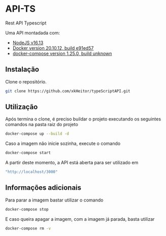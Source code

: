 # API-TS
Rest API Typescript

Uma API montadada com:
* [NodeJS v16.13	          						](https://nodejs.org/en/)
* [Docker version 20.10.12, build e91ed57			](https://www.docker.com)
* [docker-compose version 1.25.0, build unknown		]()

## Instalação

Clone o repositório.

```bash
git clone https://github.com/xkHeitor/typeScriptAPI.git
```

## Utilização

Após termina o clone, é preciso buildar o projeto executando os seguintes comandos na pasta raiz do projeto

```bash
docker-compose up --build -d
```

Caso a imagem não inicie sozinha, execute o comando

```bash
docker-compose start
```

A partir deste momento, a API está aberta para ser utilizado em

```bash
"http://localhost/3000"
```

## Informações adicionais

Para parar a imagem bastar utilizar o comando

```bash
docker-compose stop
```

E caso queira apagar a imagem, com a imagem já parada, basta utilizar

```bash
docker-compose rm -v
```

